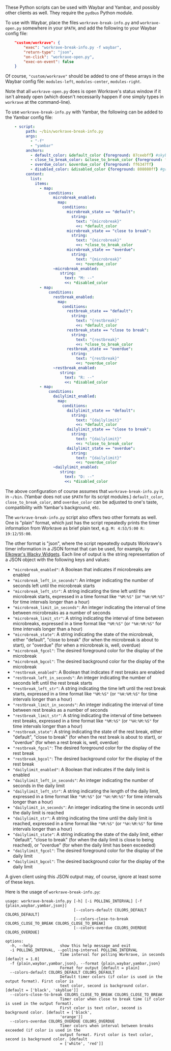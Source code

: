 These Python scripts can be used with Waybar and Yambar, and possibly other clients as well. They require the `pydbus` Python module.

To use with Waybar, place the files `workrave-break-info.py` and `workrave-open.py` somewhere in your `$PATH`, and add the following to your Waybar config file:
```json
    "custom/workrave": {
        "exec": "workrave-break-info.py -f waybar",
        "return-type": "json",
        "on-click": "workrave-open.py",
        "exec-on-event": false
    }
```
Of course, `"custom/workrave"` should be added to one of these arrays in the Waybar config file: `modules-left`, `modules-center`, `modules-right`.

Note that all `workrave-open.py` does is open Workrave's status window if it isn't already open (which doesn't necessarily happen if one simply types in `workrave` at the command-line).

To use `workrave-break-info.py` with Yambar, the following can be added to the Yambar config file:
```yaml
    - script:
         path: ~/bin/workrave-break-info.py
         args:
           - "-f"
           - "yambar"
         anchors:
           - default_color: &default_color {foreground: 87ceebff} #skyblue
           - close_to_break_color: &close_to_break_color {foreground: ffa500ff} #orange
           - overdue_color: &overdue_color {foreground: ff6347ff}
           - disabled_color: &disabled_color {foreground: 808080ff} #grey
         content:
           list:
             items:
               - map:
                   conditions:
                     microbreak_enabled:
                       map:
                         conditions:
                           microbreak_state == "default":
                             string:
                               text: "{microbreak}"
                               <<: *default_color
                           microbreak_state == "close to break":
                             string:
                               text: "{microbreak}"
                               <<: *close_to_break_color
                           microbreak_state == "overdue":
                             string:
                               text: "{microbreak}"
                               <<: *overdue_color
                     ~microbreak_enabled:
                        string:
                          text: "M: --"
                          <<: *disabled_color
               - map:
                   conditions:
                     restbreak_enabled:
                       map:
                         conditions:
                           restbreak_state == "default":
                             string:
                               text: "{restbreak}"
                               <<: *default_color
                           restbreak_state == "close to break":
                             string:
                               text: "{restbreak}"
                               <<: *close_to_break_color
                           restbreak_state == "overdue":
                             string:
                               text: "{restbreak}"
                               <<: *overdue_color
                     ~restbreak_enabled:
                        string:
                          text: "R: --"
                          <<: *disabled_color
               - map:
                   conditions:
                     dailylimit_enabled:
                       map:
                         conditions:
                           dailylimit_state == "default":
                             string:
                               text: "{dailylimit}"
                               <<: *default_color
                           dailylimit_state == "close to break":
                             string:
                               text: "{dailylimit}"
                               <<: *close_to_break_color
                           dailylimit_state == "overdue":
                             string:
                               text: "{dailylimit}"
                               <<: *overdue_color
                     ~dailylimit_enabled:
                        string:
                          text: "D: --"
                          <<: *disabled_color
```
The above configuration of course assumes that `workrave-break-info.py` is in `~/bin`. (Yambar does not use `$PATH` for its script modules.) `default_color`, `close_to_break_color`, and `overdue_color` can be adjusted to one's taste, compatibility with Yambar's background, etc.

The `workrave-break-info.py` script also offers two other formats as well. One is "plain" format, which just has the script repeatedly prints the timer information from Workrave as brief plain text, e.g. `M: 4:53/5:00 R: 19:12/55:00`.

The other format is "json", where the script repeatedly outputs Workrave's timer information in a JSON format that can be used, for example, by [Elkowar's Wacky Widgets](https://elkowar.github.io/eww/). Each line of output is the string representation of a JSON object with the following keys and values:

* `"microbreak_enabled"`: A Boolean that indicates if microbreaks are enabled
* `"microbreak_left_in_seconds"`: An integer indicating the number of seconds left until the microbreak starts
* `"microbreak_left_str"`: A string indicating the time left until the microbreak starts, expressed in a time format like `"%M:%S"` (or `"%H:%M:%S"` for time intervals longer than a hour)
* `"microbreak_limit_in_seconds"`: An integer indicating the interval of time between microbreaks as a number of seconds
* `"microbreak_limit_str"`: A string indicating the interval of time between microbreaks, expressed in a time format like `"%M:%S"` (or `"%H:%M:%S"` for time intervals longer than a hour)
* `"microbreak_state"`: A string indicating the state of the microbreak, either "default", "close to break" (for when the microbreak is about to start), or "overdue" (for when a microbreak is, well, overdue)
* `"microbreak_fgcol"`: The desired foreground color for the display of the microbreak
* `"microbreak_bgcol"`: The desired background color for the display of the microbreak
* `"restbreak_enabled"`: A Boolean that indicates if rest breaks are enabled
* `"restbreak_left_in_seconds"`: An integer indicating the number of seconds left until the rest break starts
* `"restbreak_left_str"`: A string indicating the time left until the rest break starts, expressed in a time format like `"%M:%S"` (or `"%H:%M:%S"` for time intervals longer than a hour)
* `"restbreak_limit_in_seconds"`: An integer indicating the interval of time between rest breaks as a number of seconds
* `"restbreak_limit_str"`: A string indicating the interval of time between rest breaks, expressed in a time format like `"%M:%S"` (or `"%H:%M:%S"` for time intervals longer than a hour)
* `"restbreak_state"`: A string indicating the state of the rest break, either "default", "close to break" (for when the rest break is about to start), or "overdue" (for when a rest break is, well, overdue)
* `"restbreak_fgcol"`: The desired foreground color for the display of the rest break
* `"restbreak_bgcol"`: The desired background color for the display of the rest break
* `"dailylimit_enabled"`: A Boolean that indicates if the daily limit is enabled
* `"dailylimit_left_in_seconds"`: An integer indicating the number of seconds in the daily limit
* `"dailylimit_left_str"`: A string indicating the length of the daily limit, expressed in a time format like `"%M:%S"` (or `"%H:%M:%S"` for time intervals longer than a hour)
* `"dailylimit_in_seconds"`: An integer indicating the time in seconds until the daily limit is reached
* `"dailylimit_str"`: A string indicating the time until the daily limit is reached, expressed in a time format like `"%M:%S"` (or `"%H:%M:%S"` for time intervals longer than a hour)
* `"dailylimit_state"`: A string indicating the state of the daily limit, either "default", "close to break" (for when the daily limit is close to being reached), or "overdue" (for when the daily limit has been exceeded)
* `"dailylimit_fgcol"`: The desired foreground color for the display of the daily limit
* `"dailylimit_bgcol"`: The desired background color for the display of the daily limit

A given client using this JSON output may, of course, ignore at least some of these keys.

Here is the usage of `workrave-break-info.py`:
```
usage: workrave-break-info.py [-h] [-i POLLING_INTERVAL] [-f {plain,waybar,yambar,json}]
                              [--colors-default COLORS_DEFAULT COLORS_DEFAULT]
                              [--colors-close-to-break COLORS_CLOSE_TO_BREAK COLORS_CLOSE_TO_BREAK]
                              [--colors-overdue COLORS_OVERDUE COLORS_OVERDUE]

options:
  -h, --help            show this help message and exit
  -i POLLING_INTERVAL, --polling-interval POLLING_INTERVAL
                        Time interval for polling Workrave, in seconds [default = 1.0]
  -f {plain,waybar,yambar,json}, --format {plain,waybar,yambar,json}
                        Format for output [default = plain]
  --colors-default COLORS_DEFAULT COLORS_DEFAULT
                        Default timer colors (if color is used in the output format). First color is
                        text color, second is background color. [default = ['black', 'skyblue']]
  --colors-close-to-break COLORS_CLOSE_TO_BREAK COLORS_CLOSE_TO_BREAK
                        Timer color when close to break time (if color is used in the output format).
                        First color is text color, second is background color. [default = ['black',
                        'orange']]
  --colors-overdue COLORS_OVERDUE COLORS_OVERDUE
                        Timer colors when interval between breaks exceeded (if color is used in the
                        output format. First color is text color, second is background color. [default
                        = ['white', 'red']]
```
